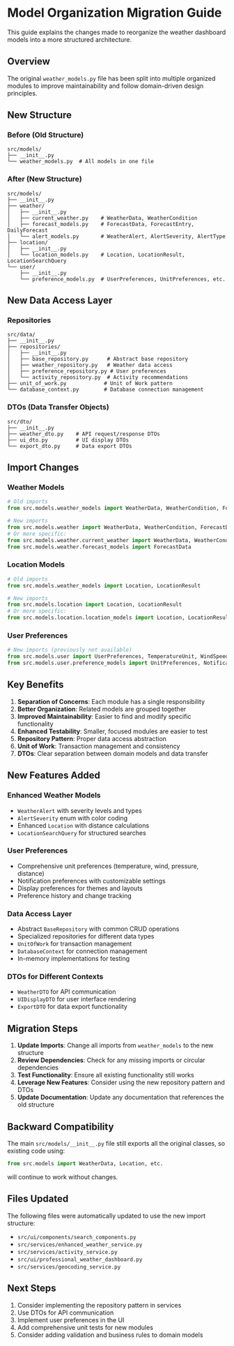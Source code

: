 # Model Organization Migration Guide

This guide explains the changes made to reorganize the weather dashboard models into a more structured architecture.

## Overview

The original `weather_models.py` file has been split into multiple organized modules to improve maintainability and follow domain-driven design principles.

## New Structure

### Before (Old Structure)
```
src/models/
├── __init__.py
└── weather_models.py  # All models in one file
```

### After (New Structure)
```
src/models/
├── __init__.py
├── weather/
│   ├── __init__.py
│   ├── current_weather.py    # WeatherData, WeatherCondition
│   ├── forecast_models.py    # ForecastData, ForecastEntry, DailyForecast
│   └── alert_models.py       # WeatherAlert, AlertSeverity, AlertType
├── location/
│   ├── __init__.py
│   └── location_models.py    # Location, LocationResult, LocationSearchQuery
└── user/
    ├── __init__.py
    └── preference_models.py  # UserPreferences, UnitPreferences, etc.
```

## New Data Access Layer

### Repositories
```
src/data/
├── __init__.py
├── repositories/
│   ├── __init__.py
│   ├── base_repository.py      # Abstract base repository
│   ├── weather_repository.py   # Weather data access
│   ├── preference_repository.py # User preferences
│   └── activity_repository.py  # Activity recommendations
├── unit_of_work.py            # Unit of Work pattern
└── database_context.py        # Database connection management
```

### DTOs (Data Transfer Objects)
```
src/dto/
├── __init__.py
├── weather_dto.py    # API request/response DTOs
├── ui_dto.py         # UI display DTOs
└── export_dto.py     # Data export DTOs
```

## Import Changes

### Weather Models
```python
# Old imports
from src.models.weather_models import WeatherData, WeatherCondition, ForecastData

# New imports
from src.models.weather import WeatherData, WeatherCondition, ForecastData
# Or more specific:
from src.models.weather.current_weather import WeatherData, WeatherCondition
from src.models.weather.forecast_models import ForecastData
```

### Location Models
```python
# Old imports
from src.models.weather_models import Location, LocationResult

# New imports
from src.models.location import Location, LocationResult
# Or more specific:
from src.models.location.location_models import Location, LocationResult
```

### User Preferences
```python
# New imports (previously not available)
from src.models.user import UserPreferences, TemperatureUnit, WindSpeedUnit
from src.models.user.preference_models import UnitPreferences, NotificationPreferences
```

## Key Benefits

1. **Separation of Concerns**: Each module has a single responsibility
2. **Better Organization**: Related models are grouped together
3. **Improved Maintainability**: Easier to find and modify specific functionality
4. **Enhanced Testability**: Smaller, focused modules are easier to test
5. **Repository Pattern**: Proper data access abstraction
6. **Unit of Work**: Transaction management and consistency
7. **DTOs**: Clear separation between domain models and data transfer

## New Features Added

### Enhanced Weather Models
- `WeatherAlert` with severity levels and types
- `AlertSeverity` enum with color coding
- Enhanced `Location` with distance calculations
- `LocationSearchQuery` for structured searches

### User Preferences
- Comprehensive unit preferences (temperature, wind, pressure, distance)
- Notification preferences with customizable settings
- Display preferences for themes and layouts
- Preference history and change tracking

### Data Access Layer
- Abstract `BaseRepository` with common CRUD operations
- Specialized repositories for different data types
- `UnitOfWork` for transaction management
- `DatabaseContext` for connection management
- In-memory implementations for testing

### DTOs for Different Contexts
- `WeatherDTO` for API communication
- `UIDisplayDTO` for user interface rendering
- `ExportDTO` for data export functionality

## Migration Steps

1. **Update Imports**: Change all imports from `weather_models` to the new structure
2. **Review Dependencies**: Check for any missing imports or circular dependencies
3. **Test Functionality**: Ensure all existing functionality still works
4. **Leverage New Features**: Consider using the new repository pattern and DTOs
5. **Update Documentation**: Update any documentation that references the old structure

## Backward Compatibility

The main `src/models/__init__.py` file still exports all the original classes, so existing code using:
```python
from src.models import WeatherData, Location, etc.
```
will continue to work without changes.

## Files Updated

The following files were automatically updated to use the new import structure:
- `src/ui/components/search_components.py`
- `src/services/enhanced_weather_service.py`
- `src/services/activity_service.py`
- `src/ui/professional_weather_dashboard.py`
- `src/services/geocoding_service.py`

## Next Steps

1. Consider implementing the repository pattern in services
2. Use DTOs for API communication
3. Implement user preferences in the UI
4. Add comprehensive unit tests for new modules
5. Consider adding validation and business rules to domain models
